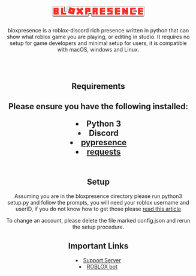 <!-- <div style="text-align: center;"> -->
<h1 align="center">
    <img src="https://github.com/wotanut/bloxpresence/blob/main/screenshots/uploads/bloxpresence-2.png" width="250"></img>
    <br>
</h1>

<div style="text-align: center;">
    <p>
    bloxpresence is a roblox-discord rich presence written in python that can show what roblox game you are playing, or editing in studio. It requires no setup for game developers and minimal setup for users, it is compatible with macOS, windows and Linux.
    </p>
    <br>
    <br>
</div>
<div style="text-align: center;">
    <h2>Requirements<h2>
    <p>Please ensure you have the following installed:<p>
    <li> Python 3
    <li> Discord
    <li> <a href="https://pypi.org/project/pypresence/">pypresence</a>
    <li> <a href="https://pypi.org/project/requests/">requests</a>
    <br>
    <br>
</div>
<div style="text-align: center;">
    <h2>Setup</h2>
    <p>Assuming you are in the bloxpresence directory please run python3 setup.py and follow the prompts, you will need your roblox username and userID, if you do not know how to get those please <a href="../screenshots/required_information">read this article</a></p>
    <p> To change an account, please delete the file marked config.json and rerun the setup procedure.
</div>
<div style="text-align: center;">
    <h2> Important Links </h2>
    <li> <a href="https://discord.gg/3QGttsWugd">Support Server</a>
    <li> <a href="https://www.roblox.com/users/2853604488/profile">ROBLOX bot</a>
</div>
